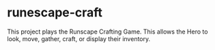 # runescape-craft

This project plays the Runscape Crafting Game.
This allows the Hero to look, move, gather, craft, or display their inventory.

